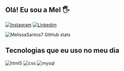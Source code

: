 ## Olá! Eu sou a Mel 🖐️
[![Instagram](https://img.shields.io/badge/Instagram-E4405F?style=for-the-badge&logo=instagram&logoColor=white)](https://instagram.com/melissadossantos7)
[![Linkedim](https://img.shields.io/badge/LinkedIn-0077B5?style=for-the-badge&logo=linkedin&logoColor=white)](https://www.linkedin.com/in/melissa-oliveira-dos-santos-122632246/)

![MelissaSantos7 GitHub stats](https://github-readme-stats.vercel.app/api?username=MelissaSantos7&show_icons=true&theme=dracula&count_private=true)

## Tecnologias que eu uso no meu dia

<div style="display: inline_block">
  <img align="center" alt="html5" src="https://img.shields.io/badge/HTML5-E34F26?style=for-the-badge&logo=html5&logoColor=white" />
  <img align="center" alt="css" src="https://img.shields.io/badge/CSS3-1572B6?style=for-the-badge&logo=css3&logoColor=white" />
   <img align="center" alt="mysql" src="https://img.shields.io/badge/MySQL-00000F?style=for-the-badge&logo=mysql&logoColor=white"/>

</div><br/>
